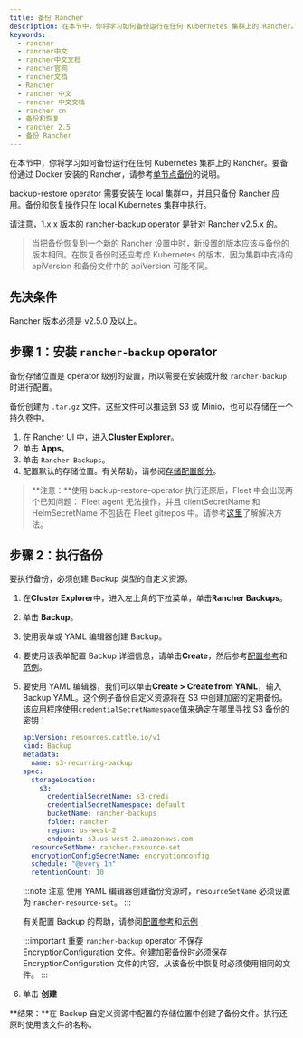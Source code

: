 ```yaml
---
title: 备份 Rancher
description: 在本节中，你将学习如何备份运行在任何 Kubernetes 集群上的 Rancher。
keywords:
  - rancher
  - rancher中文
  - rancher中文文档
  - rancher官网
  - rancher文档
  - Rancher
  - rancher 中文
  - rancher 中文文档
  - rancher cn
  - 备份和恢复
  - rancher 2.5
  - 备份 Rancher
---
```


在本节中，你将学习如何备份运行在任何 Kubernetes 集群上的 Rancher。要备份通过 Docker 安装的 Rancher，请参考[单节点备份](/docs/rancher2.5/backups/docker-installs/docker-backups/_index)的说明。

backup-restore operator 需要安装在 local 集群中，并且只备份 Rancher 应用。备份和恢复操作只在 local Kubernetes 集群中执行。

请注意，1.x.x 版本的 rancher-backup operator 是针对 Rancher v2.5.x 的。

> 当把备份恢复到一个新的 Rancher 设置中时，新设置的版本应该与备份的版本相同。在恢复备份时还应考虑 Kubernetes 的版本，因为集群中支持的 apiVersion 和备份文件中的 apiVersion 可能不同。

## 先决条件

Rancher 版本必须是 v2.5.0 及以上。

## 步骤 1：安装 `rancher-backup` operator

备份存储位置是 operator 级别的设置，所以需要在安装或升级 `rancher-backup` 时进行配置。

备份创建为 `.tar.gz` 文件。这些文件可以推送到 S3 或 Minio，也可以存储在一个持久卷中。

1. 在 Rancher UI 中，进入**Cluster Explorer**。
1. 单击 **Apps**。
1. 单击 `Rancher Backups`。
1. 配置默认的存储位置。有关帮助，请参阅[存储配置部分](/docs/rancher2.5/backups/configuration/storage-config/_index)。

> **注意：**使用 backup-restore-operator 执行还原后，Fleet 中会出现两个已知问题： Fleet agent 无法操作，并且 clientSecretName 和 HelmSecretName 不包括在 Fleet gitrepos 中。请参考[这里](/docs/rancher2.5/deploy-across-clusters/fleet/_index)了解解决方法。

## 步骤 2：执行备份

要执行备份，必须创建 Backup 类型的自定义资源。

1. 在**Cluster Explorer**中，进入左上角的下拉菜单，单击**Rancher Backups**。
1. 单击 **Backup**。
1. 使用表单或 YAML 编辑器创建 Backup。
1. 要使用该表单配置 Backup 详细信息，请单击**Create**，然后参考[配置参考](/docs/rancher2.5/backups/configuration/back-up-config/_index)和[范例](/docs/rancher2.5/backups/examples/_index)。
1. 要使用 YAML 编辑器，我们可以单击**Create > Create from YAML**，输入 Backup YAML。这个例子备份自定义资源将在 S3 中创建加密的定期备份。该应用程序使用`credentialSecretNamespace`值来确定在哪里寻找 S3 备份的密钥：

   ```yaml
   apiVersion: resources.cattle.io/v1
   kind: Backup
   metadata:
     name: s3-recurring-backup
   spec:
     storageLocation:
       s3:
         credentialSecretName: s3-creds
         credentialSecretNamespace: default
         bucketName: rancher-backups
         folder: rancher
         region: us-west-2
         endpoint: s3.us-west-2.amazonaws.com
     resourceSetName: rancher-resource-set
     encryptionConfigSecretName: encryptionconfig
     schedule: "@every 1h"
     retentionCount: 10
   ```

   :::note 注意
   使用 YAML 编辑器创建备份资源时，`resourceSetName` 必须设置为 `rancher-resource-set`。
   :::

   有关配置 Backup 的帮助，请参阅[配置参考](./../configuration/back-up-config/_index)和[示例](./../examples/_index#备份)

   :::important 重要
   `rancher-backup` operator 不保存 EncryptionConfiguration 文件。创建加密备份时必须保存 EncryptionConfiguration 文件的内容，从该备份中恢复时必须使用相同的文件。
   :::

1. 单击 **创建**

**结果：**在 Backup 自定义资源中配置的存储位置中创建了备份文件。执行还原时使用该文件的名称。
